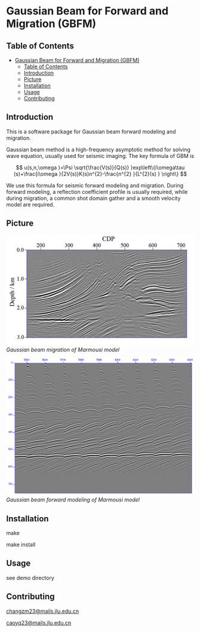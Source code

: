 # Gaussian Beam for Forward and Migration (GBFM)

## Table of Contents

- [Gaussian Beam for Forward and Migration (GBFM)](#gaussian-beam-for-forward-and-migration-gbfm)
  - [Table of Contents](#table-of-contents)
  - [Introduction](#introduction)
  - [Picture](#picture)
  - [Installation](#installation)
  - [Usage](#usage)
  - [Contributing](#contributing)

## Introduction

This is a software package for Gaussian beam forward modeling and migration.

Gaussian beam method is a high-frequency asymptotic method for solving wave equation, usually used for seismic imaging. 
The key formula of GBM is

$$
u(s,n,\omega )=\Psi \sqrt{\frac{V(s)}{Q(s)} }exp\left\{i\omega\tau (s)+\frac{i\omega }{2V(s)}K(s)n^{2}-\frac{n^{2} }{L^{2}(s) } \right\}  
$$

We use this formula for seismic forward modeling and migration. During forward modeling, a reflection coefficient profile is usually required, while during migration, a common shot domain gather and a smooth velocity model are required.

## Picture
![image](./pic/GBM.png)
*Gaussian beam migration of Marmousi model*

![image](./pic/GBF.png)
*Gaussian beam forward modeling of Marmousi model*

## Installation

make

make install 

## Usage

see demo directory

## Contributing

changzm23@mails.jlu.edu.cn

caoyq23@mails.jlu.edu.cn

